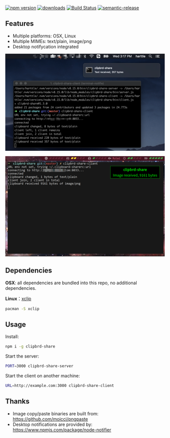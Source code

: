 [![npm version](https://img.shields.io/npm/v/clipbrd-share.svg)](https://www.npmjs.org/package/clipbrd-share)
[![downloads](https://img.shields.io/npm/dm/clipbrd-share.svg)](https://www.npmjs.org/package/clipbrd-share)
[![Build Status](https://travis-ci.org/harttle/clipbrd-share.svg?branch=master)](https://travis-ci.org/harttle/clipbrd-share)
[![semantic-release](https://img.shields.io/badge/%20%20%F0%9F%93%A6%F0%9F%9A%80-semantic--release-e10079.svg)](https://github.com/harttle/clipbrd-share)

## Features

* Multiple platforms: OSX, Linux
* Multiple MIMEs: text/plain, image/png
* Desktop notifycation integrated

![image](./doc/image-received-osx.png)

![image](./doc/image-received.png)

## Dependencies

**OSX**: all dependencies are bundled into this repo, no additional dependencies.

**Linux**：[xclip](https://www.archlinux.org/packages/extra/x86_64/xclip/)

```bash
pacman -S xclip
```

## Usage

Install:

```bash
npm i -g clipbrd-share
```

Start the server:

```bash
PORT=3000 clipbrd-share-server
```

Start the client on another machine:

```bash
URL=http://example.com:3000 clipbrd-share-client
```

## Thanks

* Image copy/paste binaries are built from: https://github.com/moicci/pngpaste
* Desktop notifications are provided by: https://www.npmjs.com/package/node-notifier
